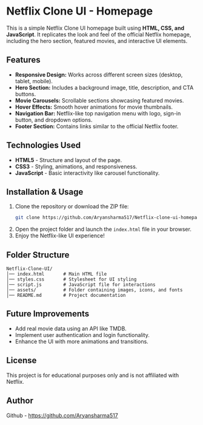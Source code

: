 # Netflix Clone UI - Homepage

This is a simple Netflix Clone UI homepage built using **HTML, CSS, and JavaScript**. It replicates the look and feel of the official Netflix homepage, including the hero section, featured movies, and interactive UI elements.

## Features
- **Responsive Design:** Works across different screen sizes (desktop, tablet, mobile).
- **Hero Section:** Includes a background image, title, description, and CTA buttons.
- **Movie Carousels:** Scrollable sections showcasing featured movies.
- **Hover Effects:** Smooth hover animations for movie thumbnails.
- **Navigation Bar:** Netflix-like top navigation menu with logo, sign-in button, and dropdown options.
- **Footer Section:** Contains links similar to the official Netflix footer.

## Technologies Used
- **HTML5** - Structure and layout of the page.
- **CSS3** - Styling, animations, and responsiveness.
- **JavaScript** - Basic interactivity like carousel functionality.

## Installation & Usage
1. Clone the repository or download the ZIP file:
   ```sh
   git clone https://github.com/Aryansharma517/Netflix-clone-ui-homepage.git
   ```
2. Open the project folder and launch the `index.html` file in your browser.
3. Enjoy the Netflix-like UI experience!

## Folder Structure
```
Netflix-Clone-UI/
│── index.html       # Main HTML file
│── styles.css       # Stylesheet for UI styling
│── script.js        # JavaScript file for interactions
│── assets/          # Folder containing images, icons, and fonts
│── README.md        # Project documentation
```

## Future Improvements
- Add real movie data using an API like TMDB.
- Implement user authentication and login functionality.
- Enhance the UI with more animations and transitions.

## License
This project is for educational purposes only and is not affiliated with Netflix.

## Author
Github - https://github.com/Aryansharma517

